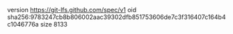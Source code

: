 version https://git-lfs.github.com/spec/v1
oid sha256:9783247cb8b806002aac39302dfb851753606de7c3f316407c164b4c1046776a
size 8133
